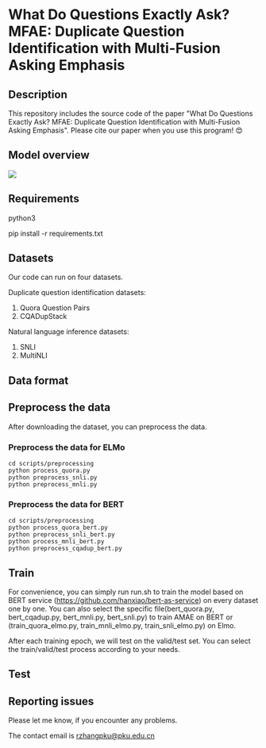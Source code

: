 # What Do Questions Exactly Ask? MFAE: Duplicate Question Identification with Multi-Fusion Asking Emphasis

## Description
This repository includes the source code of the paper "What Do Questions Exactly Ask? MFAE: Duplicate Question Identification with Multi-Fusion Asking Emphasis". Please cite our paper when you use this program! 😍

## Model overview
![](https://i.loli.net/2019/10/16/24uzEvdC8OFkSnX.png)

## Requirements
python3

pip install -r requirements.txt

## Datasets
Our code can run on four datasets.

Duplicate question identification datasets:
1. Quora Question Pairs
2. CQADupStack

Natural language inference datasets:
1. SNLI
2. MultiNLI

## Data format

## Preprocess the data
After downloading the dataset, you can preprocess the data.

### Preprocess the data for ELMo
```
cd scripts/preprocessing
python process_quora.py
python preprocess_snli.py
python preprocess_mnli.py
```

### Preprocess the data for BERT
```
cd scripts/preprocessing
python process_quora_bert.py
python preprocess_snli_bert.py
python process_mnli_bert.py
python preprocess_cqadup_bert.py
```

## Train
For convenience, you can simply run run.sh to train the model based on BERT service (https://github.com/hanxiao/bert-as-service) on every dataset one by one.
You can also select the specific file(bert_quora.py, bert_cqadup.py,
bert_mnli.py, bert_snli.py) to train AMAE on BERT or (train_quora_elmo.py, train_mnli_elmo.py, train_snli_elmo.py) on Elmo.

After each training epoch, we will test on the valid/test set. You can select the train/valid/test process according to your needs.
## Test

## Reporting issues
Please let me know, if you encounter any problems.

The contact email is rzhangpku@pku.edu.cn


